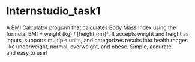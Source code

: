 # Internstudio_task1
A BMI Calculator program that calculates Body Mass Index using the formula: BMI = weight (kg) / [height (m)]². It accepts weight and height as inputs, supports multiple units, and categorizes results into health ranges like underweight, normal, overweight, and obese. Simple, accurate, and easy to use!
